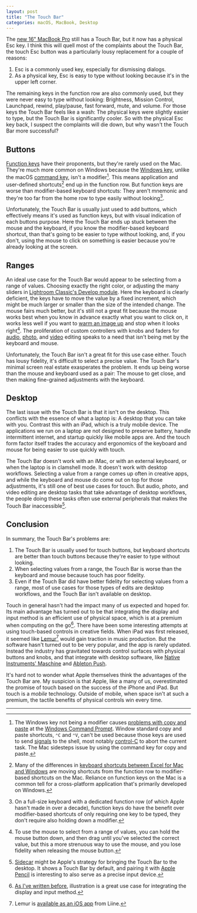 ```yaml
---
layout: post
title: "The Touch Bar"
categories: macOS, MacBook, Desktop
---
```


The [new 16" MacBook Pro](https://www.apple.com/newsroom/2019/11/apple-introduces-16-inch-macbook-pro-the-worlds-best-pro-notebook/) still has a Touch Bar, but it now has a physical Esc key. I think this will quell most of the complaints about the Touch Bar, the touch Esc button was a particularly lousy replacement for a couple of reasons:

1. Esc is a commonly used key, especially for dismissing dialogs.
2. As a physical key, Esc is easy to type without looking because it's in the upper left corner.

The remaining keys in the function row are also commonly used, but they were never easy to type without looking: Brightness, Mission Control, Launchpad, rewind, play/pause, fast forward, mute, and volume. For those keys the Touch Bar feels like a wash: The physical keys were slightly easier to type, but the Touch Bar is significantly cooler. So with the physical Esc key back, I suspect the complaints will die down, but why wasn't the Touch Bar more successful?

## Buttons

[Function keys](https://en.wikipedia.org/wiki/Function_key)  have their proponents, but they're rarely used on the Mac. They're much more common on Windows because the [Windows key](https://en.wikipedia.org/wiki/Windows_key), unlike the macOS [command key](https://en.wikipedia.org/wiki/Command_key), isn't a modifier[^commandpromptcopyandpaste]. This means application and user-defined shortcuts[^functionkeysinexcel] end up in the function row. But function keys are worse than modifier-based keyboard shortcuts: They aren't mnemonic and they're too far from the home row to type easily without looking[^dedicatedfunctionkeys].

Unfortunately, the Touch Bar is usually just used to add buttons, which effectively means it's used as function keys, but with visual indication of each buttons purpose. Here the Touch Bar ends up stuck between the mouse and the keyboard, if you know the modifier-based keyboard shortcut, than that's going to be easier to type without looking, and, if you don't, using the mouse to click on something is easier because you're already looking at the screen.

## Ranges

An ideal use case for the Touch Bar would appear to be selecting from a range of values. Choosing exactly the right color, or adjusting the many sliders in [Lightroom Classic's Develop module](https://helpx.adobe.com/lightroom-classic/help/applying-adjustments-develop-module-basic.html). Here the keyboard is clearly deficient, the keys have to move the value by a fixed increment, which might be much larger or smaller than the size of the intended change. The mouse fairs much better, but it's still not a great fit because the mouse works best when you know in advance exactly what you want to click on, it works less well if you want to [warm an image up](https://en.wikipedia.org/wiki/Color_temperature) and stop when it looks right[^holdingthemousebuttondown]. The proliferation of custom controllers with knobs and faders for [audio](http://faderfox.de/), [photo](https://loupedeck.com/en), and [video](https://monogramcc.com/) editing speaks to a need that isn't being met by the keyboard and mouse.

Unfortunately, the Touch Bar isn't a great fit for this use case either. Touch has lousy fidelity, it's difficult to select a precise value. The Touch Bar's minimal screen real estate exasperates the problem. It ends up being worse than the mouse and keyboard used as a pair: The mouse to get close, and then making fine-grained adjustments with the keyboard.

## Desktop

The last issue with the Touch Bar is that it isn't on the desktop. This conflicts with the essence of what a laptop is: A desktop that you can take with you. Contrast this with an iPad, which is a truly mobile device. The applications we run on a laptop are not designed to preserve battery, handle intermittent internet, and startup quickly like mobile apps are. And the touch form factor itself trades the accuracy and ergonomics of the keyboard and mouse for being easier to use quickly with touch.

The Touch Bar doesn't work with an iMac, or with an external keyboard, or when the laptop is in clamshell mode. It doesn't work with desktop workflows. Selecting a value from a range comes up often in creative apps, and while the keyboard and mouse do come out on top for those adjustments, it's still one of best use cases for touch. But audio, photo, and video editing are desktop tasks that take advantage of desktop workflows, the people doing these tasks often use external peripherals that makes the Touch Bar inaccessible[^sidecaristouchbarfordesktop].

## Conclusion

In summary, the Touch Bar's problems are:

1. The Touch Bar is usually used for touch buttons, but keyboard shortcuts are better than touch buttons because they're easier to type without looking.
2. When selecting values from a range, the Touch Bar is worse than the keyboard and mouse because touch has poor fidelity.
3. Even if the Touch Bar did have better fidelity for selecting values from a range, most of use cases for those types of edits are desktop workflows, and the Touch Bar isn't available on desktop.

Touch in general hasn't had the impact many of us expected and hoped for. Its main advantage has turned out to be that integrating the display and input method is an efficient use of physical space, which is at a premium when computing on the go[^drawingisgreatonipad]. There have been some interesting attempts at using touch-based controls in creative fields. When iPad was first released, it seemed like [Lemur](https://en.wikipedia.org/wiki/Lemur_Input_Device)[^lemuriosapp] would gain traction in music production. But the software hasn't turned out to be very popular, and the app is rarely updated. Instead the industry has gravitated towards control surfaces with physical buttons and knobs, and that integrate with desktop software, like [Native Instruments' Maschine](https://www.native-instruments.com/en/products/maschine/production-systems/maschine/) and [Ableton Push](https://www.ableton.com/en/push/).

It's hard not to wonder what Apple themselves think the advantages of the Touch Bar are. My suspicion is that Apple, like a many of us, overestimated the promise of touch based on the success of the iPhone and iPad. But touch is a *mobile* technology. Outside of mobile, when space isn't at such a premium, the tactile benefits of physical controls win every time.

* * *

[^commandpromptcopyandpaste]: The Windows key not being a modifier causes [problems with copy and paste](https://duckduckgo.com/?q=copy+and+paste+windows+command+prompt) at the [Windows Command Prompt](https://en.wikipedia.org/wiki/Cmd.exe). Window standard copy and paste shortcuts, `⌃C` and `⌃V`, can't be used because those keys are used to send [signals](https://en.wikipedia.org/wiki/Signal_(IPC)) to the shell, most notably [control-C](https://en.wikipedia.org/wiki/Control-C) to abort the current task. The Mac sidesteps issue by using the command key for copy and paste.

[^functionkeysinexcel]: Many of the differences in [keyboard shortcuts between Excel for Mac and Windows](https://exceljet.net/keyboard-shortcuts) are moving shortcuts from the function row to modifier-based shortcuts on the Mac. Reliance on function keys on the Mac is a common tell for a cross-platform application that's primarily developed on Windows.

[^dedicatedfunctionkeys]: On a full-size keyboard with a dedicated function row (of which Apple hasn't made in over a decade), function keys do have the benefit over modifier-based shortcuts of only requiring one key to be typed, they don't require also holding down a modifier.

[^holdingthemousebuttondown]: To use the mouse to select from a range of values, you can hold the mouse button down, and then drag until you've selected the correct value, but this a more strenuous way to use the mouse, and you lose fidelity when releasing the mouse button.

[^sidecaristouchbarfordesktop]: [Sidecar](https://support.apple.com/en-us/HT210380) might be Apple's strategy for bringing the Touch Bar to the desktop. It shows a Touch Bar by default, and pairing it with [Apple Pencil](https://www.apple.com/apple-pencil/) is interesting to also serve as a precise input device.

[^drawingisgreatonipad]: [As I've written before](https://blog.robenkleene.com/#fnref:ipadisalsogreatforillustration), illustration is a great use case for integrating the display and input method.

[^lemuriosapp]: Lemur is [available as an iOS app](https://liine.net/en/products/lemur/) from Liine.